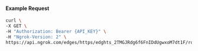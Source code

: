 <!-- Code generated for API Clients. DO NOT EDIT. -->
#### Example Request
```bash
curl \
-X GET \
-H "Authorization: Bearer {API_KEY}" \
-H "Ngrok-Version: 2" \
https://api.ngrok.com/edges/https/edghts_2TMGJRdg6f6FnIDdUgwxoM7dt1F/routes/edghtsrt_2TMGJOkfcbkM5jTxPU7BEIZgUDI/oidc
